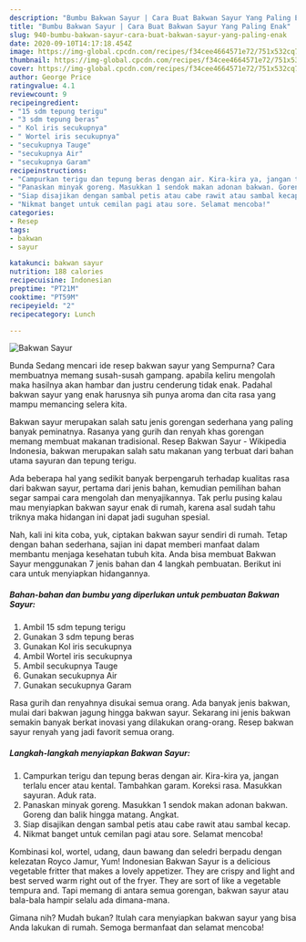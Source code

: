 ```yaml
---
description: "Bumbu Bakwan Sayur | Cara Buat Bakwan Sayur Yang Paling Enak"
title: "Bumbu Bakwan Sayur | Cara Buat Bakwan Sayur Yang Paling Enak"
slug: 940-bumbu-bakwan-sayur-cara-buat-bakwan-sayur-yang-paling-enak
date: 2020-09-10T14:17:18.454Z
image: https://img-global.cpcdn.com/recipes/f34cee4664571e72/751x532cq70/bakwan-sayur-foto-resep-utama.jpg
thumbnail: https://img-global.cpcdn.com/recipes/f34cee4664571e72/751x532cq70/bakwan-sayur-foto-resep-utama.jpg
cover: https://img-global.cpcdn.com/recipes/f34cee4664571e72/751x532cq70/bakwan-sayur-foto-resep-utama.jpg
author: George Price
ratingvalue: 4.1
reviewcount: 9
recipeingredient:
- "15 sdm tepung terigu"
- "3 sdm tepung beras"
- " Kol iris secukupnya"
- " Wortel iris secukupnya"
- "secukupnya Tauge"
- "secukupnya Air"
- "secukupnya Garam"
recipeinstructions:
- "Campurkan terigu dan tepung beras dengan air. Kira-kira ya, jangan terlalu encer atau kental. Tambahkan garam. Koreksi rasa. Masukkan sayuran. Aduk rata."
- "Panaskan minyak goreng. Masukkan 1 sendok makan adonan bakwan. Goreng dan balik hingga matang. Angkat."
- "Siap disajikan dengan sambal petis atau cabe rawit atau sambal kecap."
- "Nikmat banget untuk cemilan pagi atau sore. Selamat mencoba!"
categories:
- Resep
tags:
- bakwan
- sayur

katakunci: bakwan sayur 
nutrition: 188 calories
recipecuisine: Indonesian
preptime: "PT21M"
cooktime: "PT59M"
recipeyield: "2"
recipecategory: Lunch

---
```



![Bakwan Sayur](https://img-global.cpcdn.com/recipes/f34cee4664571e72/751x532cq70/bakwan-sayur-foto-resep-utama.jpg)

Bunda Sedang mencari ide resep bakwan sayur yang Sempurna? Cara membuatnya memang susah-susah gampang. apabila keliru mengolah maka hasilnya akan hambar dan justru cenderung tidak enak. Padahal bakwan sayur yang enak harusnya sih punya aroma dan cita rasa yang mampu memancing selera kita.

Bakwan sayur merupakan salah satu jenis gorengan sederhana yang paling banyak peminatnya. Rasanya yang gurih dan renyah khas gorengan memang membuat makanan tradisional. Resep Bakwan Sayur - Wikipedia Indonesia, bakwan merupakan salah satu makanan yang terbuat dari bahan utama sayuran dan tepung terigu.

Ada beberapa hal yang sedikit banyak berpengaruh terhadap kualitas rasa dari bakwan sayur, pertama dari jenis bahan, kemudian pemilihan bahan segar sampai cara mengolah dan menyajikannya. Tak perlu pusing kalau mau menyiapkan bakwan sayur enak di rumah, karena asal sudah tahu triknya maka hidangan ini dapat jadi suguhan spesial.


Nah, kali ini kita coba, yuk, ciptakan bakwan sayur sendiri di rumah. Tetap dengan bahan sederhana, sajian ini dapat memberi manfaat dalam membantu menjaga kesehatan tubuh kita. Anda bisa membuat Bakwan Sayur menggunakan 7 jenis bahan dan 4 langkah pembuatan. Berikut ini cara untuk menyiapkan hidangannya.

<!--inarticleads1-->

##### Bahan-bahan dan bumbu yang diperlukan untuk pembuatan Bakwan Sayur:

1. Ambil 15 sdm tepung terigu
1. Gunakan 3 sdm tepung beras
1. Gunakan  Kol iris secukupnya
1. Ambil  Wortel iris secukupnya
1. Ambil secukupnya Tauge
1. Gunakan secukupnya Air
1. Gunakan secukupnya Garam


Rasa gurih dan renyahnya disukai semua orang. Ada banyak jenis bakwan, mulai dari bakwan jagung hingga bakwan sayur. Sekarang ini jenis bakwan semakin banyak berkat inovasi yang dilakukan orang-orang. Resep bakwan sayur renyah yang jadi favorit semua orang. 

<!--inarticleads2-->

##### Langkah-langkah menyiapkan Bakwan Sayur:

1. Campurkan terigu dan tepung beras dengan air. Kira-kira ya, jangan terlalu encer atau kental. Tambahkan garam. Koreksi rasa. Masukkan sayuran. Aduk rata.
1. Panaskan minyak goreng. Masukkan 1 sendok makan adonan bakwan. Goreng dan balik hingga matang. Angkat.
1. Siap disajikan dengan sambal petis atau cabe rawit atau sambal kecap.
1. Nikmat banget untuk cemilan pagi atau sore. Selamat mencoba!


Kombinasi kol, wortel, udang, daun bawang dan seledri berpadu dengan kelezatan Royco Jamur, Yum! Indonesian Bakwan Sayur is a delicious vegetable fritter that makes a lovely appetizer. They are crispy and light and best served warm right out of the fryer. They are sort of like a vegetable tempura and. Tapi memang di antara semua gorengan, bakwan sayur atau bala-bala hampir selalu ada dimana-mana. 

Gimana nih? Mudah bukan? Itulah cara menyiapkan bakwan sayur yang bisa Anda lakukan di rumah. Semoga bermanfaat dan selamat mencoba!
